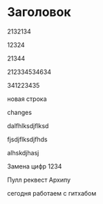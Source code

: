 # Заголовок

2132134 

12324

21344

212334534634

341223435

новая строка

changes

dalfhlksdjflksd

fjsdjflksdjfhds

alhskdjhasj

Замена цифр 1234

Пулл реквест Архипу

сегодня работаем с гитхабом
